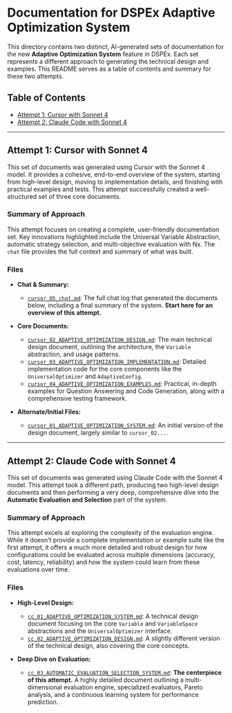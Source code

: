 # Documentation for DSPEx Adaptive Optimization System

This directory contains two distinct, AI-generated sets of documentation for the new **Adaptive Optimization System** feature in DSPEx. Each set represents a different approach to generating the technical design and examples. This README serves as a table of contents and summary for these two attempts.

## Table of Contents

-   [Attempt 1: Cursor with Sonnet 4](#attempt-1-cursor-with-sonnet-4)
-   [Attempt 2: Claude Code with Sonnet 4](#attempt-2-claude-code-with-sonnet-4)

---

## Attempt 1: Cursor with Sonnet 4

This set of documents was generated using Cursor with the Sonnet 4 model. It provides a cohesive, end-to-end overview of the system, starting from high-level design, moving to implementation details, and finishing with practical examples and tests. This attempt successfully created a well-structured set of three core documents.

### Summary of Approach

This attempt focuses on creating a complete, user-friendly documentation set. Key innovations highlighted include the Universal Variable Abstraction, automatic strategy selection, and multi-objective evaluation with Nx. The `chat` file provides the full context and summary of what was built.

### Files

-   **Chat & Summary:**
    -   [`cursor_05_chat.md`](./cursor_05_chat.md): The full chat log that generated the documents below, including a final summary of the system. **Start here for an overview of this attempt.**

-   **Core Documents:**
    -   [`cursor_02_ADAPTIVE_OPTIMIZATION_DESIGN.md`](./cursor_02_ADAPTIVE_OPTIMIZATION_DESIGN.md): The main technical design document, outlining the architecture, the `Variable` abstraction, and usage patterns.
    -   [`cursor_03_ADAPTIVE_OPTIMIZATION_IMPLEMENTATION.md`](./cursor_03_ADAPTIVE_OPTIMIZATION_IMPLEMENTATION.md): Detailed implementation code for the core components like the `UniversalOptimizer` and `AdaptiveConfig`.
    -   [`cursor_04_ADAPTIVE_OPTIMIZATION_EXAMPLES.md`](./cursor_04_ADAPTIVE_OPTIMIZATION_EXAMPLES.md): Practical, in-depth examples for Question Answering and Code Generation, along with a comprehensive testing framework.

-   **Alternate/Initial Files:**
    -   [`cursor_01_ADAPTIVE_OPTIMIZATION_SYSTEM.md`](./cursor_01_ADAPTIVE_OPTIMIZATION_SYSTEM.md): An initial version of the design document, largely similar to `cursor_02...`.

---

## Attempt 2: Claude Code with Sonnet 4

This set of documents was generated using Claude Code with the Sonnet 4 model. This attempt took a different path, producing two high-level design documents and then performing a very deep, comprehensive dive into the **Automatic Evaluation and Selection** part of the system.

### Summary of Approach

This attempt excels at exploring the complexity of the evaluation engine. While it doesn't provide a complete implementation or example suite like the first attempt, it offers a much more detailed and robust design for how configurations could be evaluated across multiple dimensions (accuracy, cost, latency, reliability) and how the system could learn from these evaluations over time.

### Files

-   **High-Level Design:**
    -   [`cc_01_ADAPTIVE_OPTIMIZATION_SYSTEM.md`](./cc_01_ADAPTIVE_OPTIMIZATION_SYSTEM.md): A technical design document focusing on the core `Variable` and `VariableSpace` abstractions and the `UniversalOptimizer` interface.
    -   [`cc_02_ADAPTIVE_OPTIMIZATION_DESIGN.md`](./cc_02_ADAPTIVE_OPTIMIZATION_DESIGN.md): A slightly different version of the technical design, also covering the core concepts.

-   **Deep Dive on Evaluation:**
    -   [`cc_03_AUTOMATIC_EVALUATION_SELECTION_SYSTEM.md`](./cc_03_AUTOMATIC_EVALUATION_SELECTION_SYSTEM.md): **The centerpiece of this attempt.** A highly detailed document outlining a multi-dimensional evaluation engine, specialized evaluators, Pareto analysis, and a continuous learning system for performance prediction.
